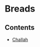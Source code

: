 # Breads

## Contents

* [Challah](https://github.com/hedenface/recipes/blob/main/breads/challah.md)
